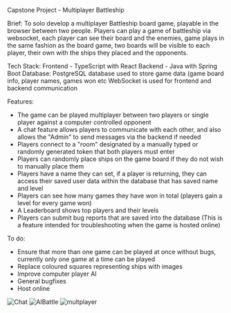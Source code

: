 Capstone Project - Multiplayer Battleship

Brief:
To solo develop a multiplayer Battleship board game, playable in the browser between two people.
Players can play a game of battleship via websocket, each player can see their board and the enemies, game plays in the same fashion as the board game, two boards will be visible to each player, their own with the ships they placed and the opponents.

Tech Stack:
Frontend - TypeScript with React
Backend - Java with Spring Boot
Database: PostgreSQL database used to store game data (game board info, player names, games won etc
WebSocket is used for frontend and backend communication

Features: 
- The game can be played multiplayer between two players or single player against a computer controlled opponent
- A chat feature allows players to communicate with each other, and also allows the "Admin" to send messages via the backend if needed
- Players connect to a "room" designated by a manually typed or randomly generated token that both players must enter
- Players can randomly place ships on the game board if they do not wish to manually place them
- Players have a name they can set, if a player is returning, they can access their saved user data within the database that has saved name and level
- Players can see how many games they have won in total (players gain a level for every game won)
- A Leaderboard shows top players and their levels
- Players can submit bug reports that are saved into the database (This is a feature intended for troubleshooting when the game is hosted online)

To do:
- Ensure that more than one game can be played at once without bugs, currently only one game at a time can be played
- Replace coloured squares representing ships with images
- Improve computer player AI
- General bugfixes
- Host online
  
![Chat](https://github.com/JerosCalmera/Capstone_Battleship_Project/assets/136751073/ff71de8d-2bfd-4e93-8560-d649054c3b52)
![AIBattle](https://github.com/JerosCalmera/Capstone_Battleship_Project/assets/136751073/250d41c4-18ed-430b-814f-0d89787ba2a4)
![multplayer](https://github.com/JerosCalmera/Capstone_Battleship_Project/assets/136751073/7dfb383a-846d-4d6e-9baf-5c3ba51fb943)
